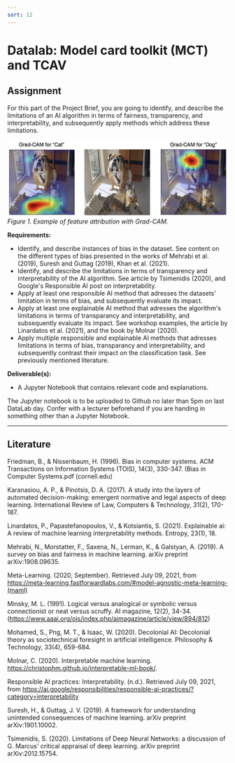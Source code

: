 ```yaml
---
sort: 12
---
```


# Datalab: Model card toolkit (MCT) and TCAV

## __Assignment__

For this part of the Project Brief, you are going to identify, and describe the limitations of an AI algorithm in terms of fairness, transparency, and interpretability, and subsequently apply methods which address these limitations.

<img src="./images/grad_cam.jpg" alt="SQL meme" width="600"/> \
*Figure 1. Example of feature attribution with Grad-CAM.*

__Requirements:__

- Identify, and describe instances of bias in the dataset. See content on the different types of bias presented in the works of Mehrabi et al. (2019), Suresh and Guttag (2019), Khan et al. (2021).
- Identify, and describe the limitations in terms of transparency and interpretability of the AI algorithm. See article by Tsimenidis (2020), and Google's Responsible AI post on interpretability.
- Apply at least one responsible AI method that adresses the datasets' limitation in terms of bias, and subsequently evaluate its impact.
- Apply at least one explainable AI method that adresses the algorithm's limitations in terms of transparancy and interpretability, and subsequently evaluate its impact. See workshop examples, the article by Linardatos et al. (2021), and the book by Molnar (2020).
- Apply multiple responsible and explainable AI methods that adresses limitations in terms of bias, transparancy and interpretability, and subsequently contrast their impact on the classification task. See previously mentioned literature.

__Deliverable(s):__

- A Jupyter Notebook that contains relevant code and explanations.

The Jupyter notebook is to be uploaded to Github no later than 5pm on last DataLab day. Confer with a lecturer beforehand if you are handing in something other than a Jupyter Notebook.

***

## __Literature__

Friedman, B., & Nissenbaum, H. (1996). Bias in computer systems. ACM Transactions on Information Systems (TOIS), 14(3), 330-347. (Bias in Computer Systems.pdf (cornell.edu)

Karanasiou, A. P., & Pinotsis, D. A. (2017). A study into the layers of automated decision-making: emergent normative and legal aspects of deep learning. International Review of Law, Computers & Technology, 31(2), 170-187.

Linardatos, P., Papastefanopoulos, V., & Kotsiantis, S. (2021). Explainable ai: A review of machine learning interpretability methods. Entropy, 23(1), 18.

Mehrabi, N., Morstatter, F., Saxena, N., Lerman, K., & Galstyan, A. (2019). A survey on bias and fairness in machine learning. arXiv preprint arXiv:1908.09635.

Meta-Learning. (2020, September). Retrieved July 09, 2021, from https://meta-learning.fastforwardlabs.com/#model-agnostic-meta-learning-(maml)

Minsky, M. L. (1991). Logical versus analogical or symbolic versus connectionist or neat versus scruffy. AI magazine, 12(2), 34-34. (https://www.aaai.org/ojs/index.php/aimagazine/article/view/894/812)

Mohamed, S., Png, M. T., & Isaac, W. (2020). Decolonial AI: Decolonial theory as sociotechnical foresight in artificial intelligence. Philosophy & Technology, 33(4), 659-684.

Molnar, C. (2020). Interpretable machine learning. https://christophm.github.io/interpretable-ml-book/.

Responsible AI practices: Interpretability. (n.d.). Retrieved July 09, 2021, from https://ai.google/responsibilities/responsible-ai-practices/?category=interpretability

Suresh, H., & Guttag, J. V. (2019). A framework for understanding unintended consequences of machine learning. arXiv preprint arXiv:1901.10002.

Tsimenidis, S. (2020). Limitations of Deep Neural Networks: a discussion of G. Marcus' critical appraisal of deep learning. arXiv preprint arXiv:2012.15754.
